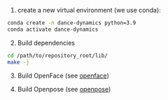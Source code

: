 1. create a new virtual environment (we use conda):

``` bash
conda create -n dance-dynamics python=3.9
conda activate dance-dynamics
```

2. Build dependencies

``` bash
cd /path/to/repository_root/lib/
make -j
```

3. Build OpenFace (see [openface](./openface/README.md))

3. Build Openpose (see [openpose](./openpose/README.md))
